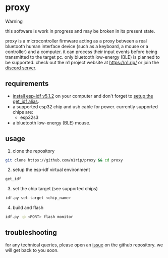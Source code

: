# proxy

> [!WARNING]
> this software is work in progress and may be broken in its present state.

proxy is a microcontroller firmware acting as a proxy between a real bluetooth human interface device (such as a keyboard, a mouse or a controller) and a computer. it can process their input events before being transmitted to the target pc. only bluetooth low-energy (BLE) is planned to be supported. check out the n1 project website at https://n1.rip/ or join the [discord server](https://discord.gg/PTYAeRdtHR).

## requirements

- [install esp-idf v5.1.2](https://docs.espressif.com/projects/esp-idf/en/latest/esp32/get-started/) on your computer and don't forget to [setup the get_idf alias](https://docs.espressif.com/projects/esp-idf/en/latest/esp32/get-started/linux-macos-setup.html#step-4-set-up-the-environment-variables).
- a supported esp32 chip and usb cable for power. currently supported chips are:
    - esp32s3
- a bluetooth low-energy (BLE) mouse.

## usage

1. clone the repository
```bash
git clone https://github.com/n1rip/proxy && cd proxy
```

2. setup the esp-idf virtual environment
```bash
get_idf
```

3. set the chip target (see supported chips)
```bash
idf.py set-target <chip_name>
```

4. build and flash
```bash
idf.py -p <PORT> flash monitor
```

## troubleshooting

for any technical queries, please open an [issue](https://github.com/n1rip/proxy/issues) on the github repository. we will get back to you soon.
